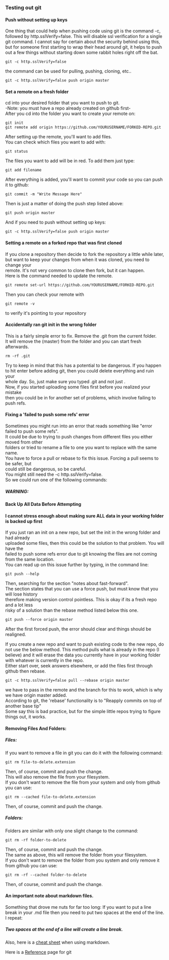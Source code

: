 ### Testing out git
  
#### Push without setting up keys 
One thing that could help when pushing code using git is the command -c, followed by http.sslVerify=false. 
This will disable ssl verification for a single git command.  I cannot say for
certain about the security behind using this, but for someone first starting 
to wrap their head around git, it helps to push out a few things without 
starting down some rabbit holes right off the bat.  
```
git -c http.sslVerify=false
```
the command can be used for pulling, pushing, cloning, etc..
```
git -c http.sslVerify=false push origin master
```

  
#### Set a remote on a fresh folder
cd into your desired folder that you want to push to git.  
-Note: you must have a repo already created on github first-  
After you cd into the folder you want to create your remote on:  
```
git init
git remote add origin https://github.com/YOURUSERNAME/FORKED-REPO.git
```

After setting up the remote, you'll want to add files.  
You can check which files you want to add with:  
```
git status
```
The files you want to add will be in red.  To add them just type:  
```
git add filename
```
After everything is added, you'll want to commit your code so you can push it to github:  
```
git commit -m "Write Message Here"
```
Then is just a matter of doing the push step listed above:  
```
git push origin master
```
And if you need to push without setting up keys:  
```
git -c http.sslVerify=false push origin master
```

#### Setting a remote on a forked repo that was first cloned
If you clone a repository then decide to fork the repository a little while later,  
but want to keep your changes from when it was cloned, you need to change your  
remote.  It's not very common to clone then fork, but it can happen.  
Here is the command needed to update the remote.  

```
git remote set-url https://github.com/YOURUSERNAME/FORKED-REPO.git
```
Then you can check your remote with  
```
git remote -v
```
to verify it's pointing to your repository  

#### Accidentally ran git init in the wrong folder  
This is a fairly simple error to fix.  Remove the .git from the current folder.  
It will remove the (master) from the folder and you can start fresh afterwards.  
```
rm -rf .git
```
Try to keep in mind that this has a potential to be dangerous.  If you happen  
to hit enter before adding git, then you could delete everything and ruin your  
whole day.  So, just make sure you typed .git and not just .  
Now, if you started uploading some files first before you realized your mistake  
then you could be in for another set of problems, which involve failing to push refs.  
  
  


#### Fixing a 'failed to push some refs' error
Sometimes you might run into an error that reads something like "error failed to push some refs".  
It could be due to trying to push changes from different files you either moved from other  
folders or tried to rename a file to one you want to replace with the same name.  
You have to force a pull or rebase to fix this issue.  Forcing a pull seems to be safer, but  
could still be dangerous, so be careful.  
You might still need the -c http.sslVerify=false.  
So we could run one of the following commands:
##### WARNING:  
#### Back Up All Data Before Attempting  
#### I cannot stress enough about making sure ALL data in your working folder is backed up first
If you just ran an init on a new repo, but set the init in the wrong folder and had already  
uploaded some files, then this could be the solution to that problem.  You will have the  
failed to push some refs error due to git knowing the files are not coming from the same location.  
You can read up on this issue further by typing, in the command line:
```
git push --help
```
Then, searching for the section "notes about fast-forward".  
The section states that you can use a force push, but must know that you will lose history  
therefore making version control pointless.  This is okay if its a fresh repo and a lot less  
risky of a solution than the rebase method listed below this one.
```
git push --force origin master
```
After the first forced push, the error should clear and things should be realigned.  


If you create a new repo and want to push existing code to the new repo,
do not use the below method.  This method pulls what is already in the repo (I believe) and it will erase the data you currently have in your working folder 
with whatever is currently in the repo.  
Either start over, seek answers elsewhere, or add the files first through github then rebase.  
```
git -c http.sslVerify=false pull --rebase origin master
```
we have to pass in the remote and the branch for this to work, which is why we have origin master added.  
According to git, the 'rebase' functionality is to "Reapply commits on top of another base tip"  
Some say this is bad practice, but for the simple little repos trying to figure things out, it works.  


#### Removing Files And Folders:  
##### Files:
If you want to remove a file in git you can do it with the following command:  
```
git rm file-to-delete.extension  
```
Then, of course, commit and push the change.  
This will also remove the file from your filesystem.  
If you don't want to remove the file from your system and only from github you can use:  
```
git rm --cached file-to-delete.extension
```
Then, of course, commit and push the change.  
  
##### Folders:
Folders are similar with only one slight change to the command:  
```
git rm -rf folder-to-delete  
```
Then, of course, commit and push the change.  
The same as above, this will remove the folder from your filesystem.  
If you don't want to remove the folder from you system and only remove it from github you can use:  
```
git rm -rf --cached folder-to-delete
```
Then, of course, commit and push the change.
  
#### An important note about markdown files.  
Something that drove me nuts for far too long:
If you want to put a line break in your .md file then you need to put two spaces at the end of the line.  
I repeat:  
##### Two spaces at the end of a line will create a line break.  

Also, here is a [cheat sheet](https://github.com/adam-p/markdown-here/wiki/Markdown-Cheatsheet) when using markdown.  
  
Here is a [Reference](https://git-scm.com/docs) page for git
